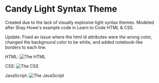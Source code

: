 # Candy Light Syntax Theme

Created due to the lack of visually explosive light syntax themes. Modeled after Shay Howe's example code in Learn to Code HTML & CSS.

Update: Fixed an issue where the html id attributes were the wrong color, changed the background color to be white, and added notebook-like borders to each line.

HTML:
![The HTML](https://github.com/Miki387/note--light-syntax/blob/master/img/html.png)

CSS:
![The CSS](https://github.com/Miki387/note--light-syntax/blob/master/img/css.png)

JavaScript:
![The JavaScript](https://github.com/Miki387/note--light-syntax/blob/master/img/javascript.png)
